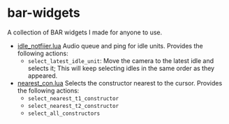# bar-widgets

A collection of BAR widgets I made for anyone to use.

- [idle_notfiier.lua](https://github.com/Nehroz/bar-widgets/blob/main/idle_notifier.lua)
  Audio queue and ping for idle units. Provides the following actions:
  - `select_latest_idle_unit`: Move the camera to the latest idle and selects
    it; This will keep selecting idles in the same order as they appeared.
- [nearest_con.lua](https://github.com/Nehroz/bar-widgets/blob/main/nearest_con.lua)
  Selects the constructor nearest to the cursor. Provides the following actions:
  - `select_nearest_t1_constructor`
  - `select_nearest_t2_constructor`
  - `select_all_constructors`
